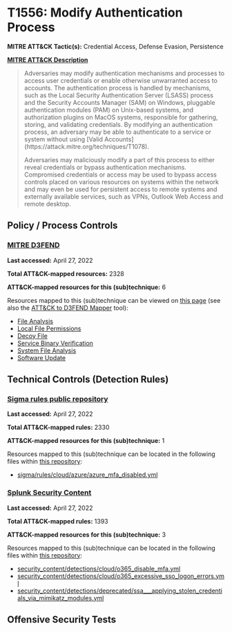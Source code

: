 # T1556: Modify Authentication Process
**MITRE ATT&CK Tactic(s):** Credential Access, Defense Evasion, Persistence

**[MITRE ATT&CK Description](https://attack.mitre.org/techniques/T1556)**
<blockquote>Adversaries may modify authentication mechanisms and processes to access user credentials or enable otherwise unwarranted access to accounts. The authentication process is handled by mechanisms, such as the Local Security Authentication Server (LSASS) process and the Security Accounts Manager (SAM) on Windows, pluggable authentication modules (PAM) on Unix-based systems, and authorization plugins on MacOS systems, responsible for gathering, storing, and validating credentials. By modifying an authentication process, an adversary may be able to authenticate to a service or system without using [Valid Accounts](https://attack.mitre.org/techniques/T1078).

Adversaries may maliciously modify a part of this process to either reveal credentials or bypass authentication mechanisms. Compromised credentials or access may be used to bypass access controls placed on various resources on systems within the network and may even be used for persistent access to remote systems and externally available services, such as VPNs, Outlook Web Access and remote desktop.</blockquote>

## Policy / Process Controls
### [MITRE D3FEND](https://d3fend.mitre.org/)
**Last accessed:** April 27, 2022

**Total ATT&CK-mapped resources:** 2328

**ATT&CK-mapped resources for this (sub)technique:** 6

Resources mapped to this (sub)technique can be viewed on [this page](https://d3fend.mitre.org/) (see also the [ATT&CK to D3FEND Mapper](https://d3fend.mitre.org/tools/attack-mapper) tool):

* [File Analysis](https://d3fend.mitre.org/techniques/d3f:FileAnalysis)
* [Local File Permissions](https://d3fend.mitre.org/techniques/d3f:LocalFilePermissions)
* [Decoy File](https://d3fend.mitre.org/techniques/d3f:DecoyFile)
* [Service Binary Verification](https://d3fend.mitre.org/techniques/d3f:ServiceBinaryVerification)
* [System File Analysis](https://d3fend.mitre.org/techniques/d3f:SystemFileAnalysis)
* [Software Update](https://d3fend.mitre.org/techniques/d3f:SoftwareUpdate)

## Technical Controls (Detection Rules)
### [Sigma rules public repository](https://github.com/SigmaHQ/sigma)
**Last accessed:** April 27, 2022

**Total ATT&CK-mapped rules:** 2330

**ATT&CK-mapped resources for this (sub)technique:** 1

Resources mapped to this (sub)technique can be located in the following files within [this repository](https://github.com/SigmaHQ/sigma/tree/master/rules):

* [sigma/rules/cloud/azure/azure_mfa_disabled.yml](https://github.com/SigmaHQ/sigma/blob/master/rules/cloud/azure/azure_mfa_disabled.yml)

### [Splunk Security Content](https://github.com/splunk/security_content)
**Last accessed:** April 27, 2022

**Total ATT&CK-mapped rules:** 1393

**ATT&CK-mapped resources for this (sub)technique:** 3

Resources mapped to this (sub)technique can be located in the following files within [this repository](https://github.com/splunk/security_content/tree/develop/detections):

* [security_content/detections/cloud/o365_disable_mfa.yml](https://github.com/splunk/security_content/blob/develop/detections/cloud/o365_disable_mfa.yml)
* [security_content/detections/cloud/o365_excessive_sso_logon_errors.yml](https://github.com/splunk/security_content/blob/develop/detections/cloud/o365_excessive_sso_logon_errors.yml)
* [security_content/detections/deprecated/ssa___applying_stolen_credentials_via_mimikatz_modules.yml](https://github.com/splunk/security_content/blob/develop/detections/deprecated/ssa___applying_stolen_credentials_via_mimikatz_modules.yml)


## Offensive Security Tests
